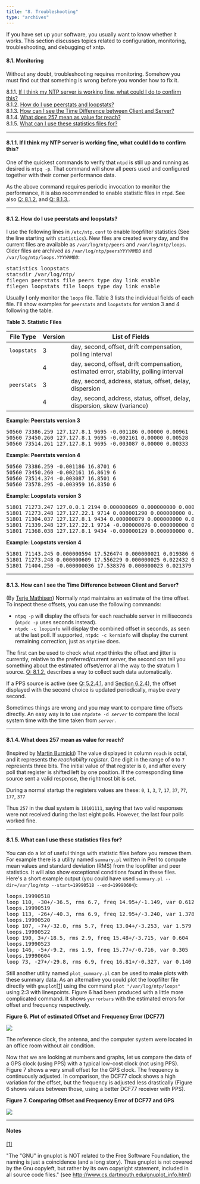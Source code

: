 ```yaml
---
title: "8. Troubleshooting"
type: "archives"
---
```


If you have set up your software, you usually want to know whether it works. This section discusses topics related to configuration, monitoring, troubleshooting, and debugging of <span class="PRODUCTNAME">xntp</span>.

#### 8.1. Monitoring

Without any doubt, troubleshooting requires monitoring. Somehow you must find out that something is wrong before you wonder how to fix it.

8.1.1. [If I think my NTP server is working fine, what could I do to confirm this?](#if-i-think-my-ntp-server-is-working-fine-what-could-i-do-to-confirm-this)  
8.1.2. [How do I use peerstats and loopstats?](#how-do-i-use-peerstats-and-loopstats)  
8.1.3. [How can I see the Time Difference between Client and Server?](#how-can-i-see-the-time-difference-between-client-and-server)  
8.1.4. [What does 257 mean as value for reach?](#what-does-257-mean-as-value-for-reach)  
8.1.5. [What can I use these statistics files for?](#what-can-i-use-these-statistics-files-for)

* * *

#### 8.1.1. If I think my NTP server is working fine, what could I do to confirm this?

One of the quickest commands to verify that `ntpd` is still up and running as desired is `ntpq -p`. That command will show all peers used and configured together with their corner performance data.

As the above command requires periodic invocation to monitor the performance, it is also recommended to enable statistic files in `ntpd`. See also [Q: 8.1.2.](NTP-s-trouble.htm#Q-TRB-MON-STATFIL) and [Q: 8.1.3.](NTP-s-trouble.htm#Q-TRB-MON-TIME-DIF).

* * *

#### 8.1.2. How do I use peerstats and loopstats?

I use the following lines in `/etc/ntp.conf` to enable loopfilter statistics (See the line starting with `statistics`). New files are created every day, and the current files are available as `/var/log/ntp/peers` and `/var/log/ntp/loops`. Older files are archived as <code>/var/log/ntp/peers*YYYYMMDD*</code> and <code>/var/log/ntp/loops.*YYYYMMDD*</code>:

<pre>statistics loopstats
statsdir /var/log/ntp/
filegen peerstats file peers type day link enable
filegen loopstats file loops type day link enable</pre>

Usually I only monitor the `loops` file. Table 3 lists the individual fields of each file. I'll show examples for `peerstats` and `loopstats` for version 3 and 4 following the table.

**Table 3. Statistic Files**

| File Type | Version | List of Fields|
| ----- | ----- | ----- |
| `loopstats` | 3 | day, second, offset, drift compensation, polling interval |
| | 4 | day, second, offset, drift compensation, estimated error, stability, polling interval |
| `peerstats` | 3 | day, second, address, status, offset, delay, dispersion |
| | 4 | day, second, address, status, offset, delay, dispersion, skew (variance) |

**Example: Peerstats version 3**
<pre>50560 73386.259 127.127.8.1 9695 -0.001186 0.00000 0.00961
50560 73450.260 127.127.8.1 9695 -0.002161 0.00000 0.00528
50560 73514.261 127.127.8.1 9695 -0.003087 0.00000 0.00333</pre>

**Example: Peerstats version 4**
<pre>50560 73386.259 -0.001186 16.8701 6
50560 73450.260 -0.002161 16.8619 6
50560 73514.374 -0.003087 16.8501 6
50560 73578.295 -0.003959 16.8350 6</pre>

**Example: Loopstats version 3**
<pre>51801 71273.247 127.0.0.1 2194 0.000000609 0.000000000 0.000001023 0.000000000
51801 71273.248 127.127.22.1 9714 0.000001290 0.000000000 0.000000000 0.000000018
51801 71304.037 127.127.8.1 9434 0.000000879 0.000000000 0.000000000 0.000000032
51801 71339.248 127.127.22.1 9714 -0.000000076 0.000000000 0.000000000 0.000000028
51801 71368.038 127.127.8.1 9434 -0.000000129 0.000000000 0.000000000 0.000000046</pre>

**Example: Loopstats version 4**
<pre>51801 71143.245 0.000000594 17.526474 0.000000021 0.019386 6
51801 71273.248 0.000000609 17.556229 0.000000025 0.022432 6
51801 71404.250 -0.000000036 17.538376 0.000000023 0.021379 6</pre>

* * *

#### 8.1.3. How can I see the Time Difference between Client and Server?

(By [Terje Mathisen](NTP-a-faq.htm#AU-TM)) Normally `ntpd` maintains an estimate of the time offset. To inspect these offsets, you can use the following commands:

*   `ntpq -p` will display the offsets for each reachable server in milliseconds (`ntpdc -p` uses seconds instead).
*   `ntpdc -c loopinfo` will display the combined offset in seconds, as seen at the last poll. If supported, `ntpdc -c kerninfo` will display the current remaining correction, just as `ntptime` does.

The first can be used to check what `ntpd` thinks the offset and jitter is currently, relative to the preferred/current server, the second can tell you something about the estimated offset/error all the way to the stratum 1 source. [Q: 8.1.2.](NTP-s-trouble.htm#Q-TRB-MON-STATFIL) describes a way to collect such data automatically.

If a PPS source is active (see [Q: 5.2.4.1.](NTP-s-algo-kernel.htm#Q-ALGO-KERNEL-PPS) and [Section 6.2.4](NTP-s-config-adv.htm#S-CONFIG-ADV-PPS)), the offset displayed with the second choice is updated periodically, maybe every second.

Sometimes things are wrong and you may want to compare time offsets directly. An easy way is to use <code>ntpdate -d _server_</code> to compare the local system time with the time taken from <code>_server_</code>.

* * *

#### 8.1.4. What does 257 mean as value for reach?

(Inspired by [Martin Burnicki](NTP-a-faq.htm#AU-MBU)) The value displayed in column `reach` is octal, and it represents the _reachability register_. One digit in the range of `0` to `7` represents three bits. The initial value of that register is `0`, and after every poll that register is shifted left by one position. If the corresponding time source sent a valid response, the rightmost bit is set.

During a normal startup the registers values are these: `0`, `1`, `3`, `7`, `17`, `37`, `77`, `177`, `377`

Thus `257` in the dual system is `10101111`, saying that two valid responses were not received during the last eight polls. However, the last four polls worked fine.

* * *

#### 8.1.5. What can I use these statistics files for?

You can do a lot of useful things with statistic files before you remove them. For example there is a utility named `summary.pl` written in Perl to compute mean values and standard deviation (RMS) from the loopfilter and peer statistics. It will also show exceptional conditions found in these files. Here's a short example output (you could have used `summary.pl --dir=/var/log/ntp --start=19990518 --end=19990604`):

<pre>loops.19990518
loop 110, -30+/-36.5, rms 6.7, freq 14.95+/-1.149, var 0.612
loops.19990519
loop 113, -26+/-40.3, rms 6.9, freq 12.95+/-3.240, var 1.378
loops.19990520
loop 107, -7+/-32.0, rms 5.7, freq 13.04+/-3.253, var 1.579
loops.19990522
loop 190, 3+/-18.5, rms 2.9, freq 15.48+/-3.715, var 0.604
loops.19990523
loop 146, -5+/-9.2, rms 1.9, freq 15.77+/-0.716, var 0.305
loops.19990604
loop 73, -27+/-29.8, rms 6.9, freq 16.81+/-0.327, var 0.140</pre>

Still another utility named `plot_summary.pl` can be used to make plots with these summary data. As an alternative you could plot the loopfilter file directly with `gnuplot`[<span class="footnote">[1]</span>](NTP-s-trouble.htm#FTN.AEN5099) using the command `plot "/var/log/ntp/loops"` using 2:3 with linespoints. Figure 6 had been produced with a little more complicated command. It shows `yerrorbars` with the estimated errors for offset and frequency respectively.

**Figure 6. Plot of estimated Offset and Frequency Error (DCF77)**

![](/ntpfaq/loopstat.png)

The reference clock, the antenna, and the computer system were located in an office room without air condition.

Now that we are looking at numbers and graphs, let us compare the data of a GPS clock (using PPS) with a typical low-cost clock (not using PPS). Figure 7 shows a very small offset for the GPS clock. The frequency is continuously adjusted. In comparison, the DCF77 clock shows a high variation for the offset, but the frequency is adjusted less drastically (Figure 6 shows values between those, using a better DCF77 receiver with PPS).

**Figure 7. Comparing Offset and Frequency Error of DCF77 and GPS**

![](/ntpfaq/GPSvsDCF.png)

* * *

#### Notes

[<span class="footnote">[1]</span>](NTP-s-trouble.htm#AEN5099)

"The "GNU" in gnuplot is NOT related to the Free Software Foundation, the naming is just a coincidence (and a long story). Thus gnuplot is not covered by the Gnu copyleft, but rather by its own copyright statement, included in all source code files." (see http://www.cs.dartmouth.edu/gnuplot_info.html)